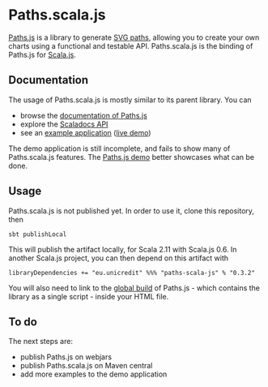 Paths.scala.js
==============

[Paths.js](https://github.com/andreaferretti/paths-js) is a library to generate [SVG paths](http://www.w3.org/TR/SVG/paths.html), allowing you to create your own charts using a functional and testable API. Paths.scala.js is the binding of Paths.js for [Scala.js](http://www.scala-js.org/).

Documentation
-------------

The usage of Paths.scala.js is mostly similar to its parent library. You can

- browse the [documentation of Paths.js](https://github.com/andreaferretti/paths-js/wiki)
- explore the [Scaladocs API](http://andreaferretti.github.io/paths-scala-js)
- see an [example application](https://github.com/andreaferretti/paths-scala-js-demo) ([live demo](http://andreaferretti.github.io/paths-scala-js-demo/))

The demo application is still incomplete, and fails to show many of Paths.scala.js features. The [Paths.js demo](http://andreaferretti.github.io/paths-js-demo/) better showcases what can be done.

Usage
-----

Paths.scala.js is not published yet. In order to use it, clone this repository, then

    sbt publishLocal

This will publish the artifact locally, for Scala 2.11 with Scala.js 0.6. In another Scala.js project, you can then depend on this artifact with

    libraryDependencies += "eu.unicredit" %%% "paths-scala-js" % "0.3.2"

You will also need to link to the [global build](https://github.com/andreaferretti/paths-js/tree/master/dist/global) of Paths.js - which contains the library as a single script - inside your HTML file.

To do
-----

The next steps are:

- publish Paths.js on webjars
- publish Paths.scala.js on Maven central
- add more examples to the demo application